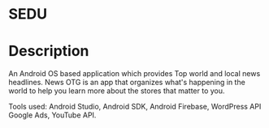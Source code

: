 # SEDU
# Description
An Android OS based application which provides Top world and local news headlines. News OTG is an app that organizes what's happening in the world to help you learn more about the stores that matter to you.

Tools used: Android Studio, Android SDK, Android Firebase, WordPress API Google Ads, YouTube API.

